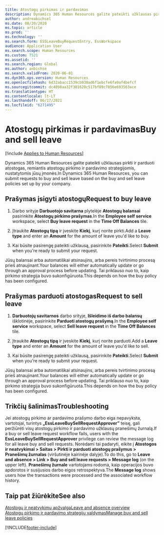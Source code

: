 ```yaml
---
title: Atostogų pirkimas ir pardavimas
description: Dynamics 365 Human Resources galite pateikti užklausas pirkti ir parduoti atostogas, remiantis atostogų pirkimo ir pardavimo strategijomis, nustatytomis jūsų įmonės.
author: andreabichsel
ms.date: 08/20/2020
ms.topic: article
ms.prod: ''
ms.technology: ''
ms.search.form: ESSLeaveBuyRequestEntry, EssWorkspace
audience: Application User
ms.search.scope: Human Resources
ms.custom: 7521
ms.assetid: ''
ms.search.region: Global
ms.author: anbichse
ms.search.validFrom: 2020-06-01
ms.dyn365.ops.version: Human Resources
ms.openlocfilehash: 6d32abacc1539cb930ad6f1ebcfe6fa9af4befcf
ms.sourcegitcommit: dc4898aa32f381620c517bf89c7856e693563ace
ms.translationtype: HT
ms.contentlocale: lt-LT
ms.lasthandoff: 06/17/2021
ms.locfileid: "6271495"
---
```

# <a name="buy-and-sell-leave"></a><span data-ttu-id="58f13-103">Atostogų pirkimas ir pardavimas</span><span class="sxs-lookup"><span data-stu-id="58f13-103">Buy and sell leave</span></span>

[!include [Applies to Human Resources](../includes/applies-to-hr.md)]

<span data-ttu-id="58f13-104">Dynamics 365 Human Resources galite pateikti užklausas pirkti ir parduoti atostogas, remiantis atostogų pirkimo ir pardavimo strategijomis, nustatytomis jūsų įmonės.</span><span class="sxs-lookup"><span data-stu-id="58f13-104">In Dynamics 365 Human Resources, you can submit requests to buy and sell leave based on the buy and sell leave policies set up by your company.</span></span>  

## <a name="request-to-buy-leave"></a><span data-ttu-id="58f13-105">Prašymas įsigyti atostogų</span><span class="sxs-lookup"><span data-stu-id="58f13-105">Request to buy leave</span></span>

1. <span data-ttu-id="58f13-106">Darbo srityje **Darbuotojo savitarna** plytelėje **Atostogų balansai** pasirinkite **Atostogų pirkimo prašymas**.</span><span class="sxs-lookup"><span data-stu-id="58f13-106">In the **Employee self service** workspace, select **Buy leave request** in the **Time Off Balances** tile.</span></span> 

2. <span data-ttu-id="58f13-107">Įtraukite **Atostogų tipą** ir įveskite **Kiekį**, kurį norite pirkti.</span><span class="sxs-lookup"><span data-stu-id="58f13-107">Add a **Leave type** and enter an **Amount** for the amount of leave you'd like to buy.</span></span> 

3. <span data-ttu-id="58f13-108">Kai būsite pasirengę pateikti užklausą, pasirinkite **Pateikti**.</span><span class="sxs-lookup"><span data-stu-id="58f13-108">Select **Submit** when you're ready to submit your request.</span></span> 

<span data-ttu-id="58f13-109">Jūsų balansai arba automatiškai atsinaujins, arba pereis tvirtinimo procesą prieš atnaujinant.</span><span class="sxs-lookup"><span data-stu-id="58f13-109">Your balances will either automatically update or go through an approval process before updating.</span></span> <span data-ttu-id="58f13-110">Tai priklauso nuo to, kaip pirkimo strategija buvo sukonfigūruota.</span><span class="sxs-lookup"><span data-stu-id="58f13-110">This depends on how the buy policy has been configured.</span></span>

## <a name="request-to-sell-leave"></a><span data-ttu-id="58f13-111">Prašymas parduoti atostogas</span><span class="sxs-lookup"><span data-stu-id="58f13-111">Request to sell leave</span></span>

1. <span data-ttu-id="58f13-112">**Darbuotojų savitarnos** darbo srityje, **Išleidimo iš darbo balansų** išklotinėje, pasirinkite **Parduoti atostogų prašymą**.</span><span class="sxs-lookup"><span data-stu-id="58f13-112">In the **Employee self service** workspace, select **Sell leave request** in the **Time Off Balances** tile.</span></span> 

2. <span data-ttu-id="58f13-113">Įtraukite **Atostogų tipą** ir įveskite **Kiekį**, kurį norite parduoti.</span><span class="sxs-lookup"><span data-stu-id="58f13-113">Add a **Leave type** and enter an **Amount** for the amount of leave you'd like to sell.</span></span> 

3. <span data-ttu-id="58f13-114">Kai būsite pasirengę pateikti užklausą, pasirinkite **Pateikti**.</span><span class="sxs-lookup"><span data-stu-id="58f13-114">Select **Submit** when you're ready to submit your request.</span></span>

<span data-ttu-id="58f13-115">Jūsų balansai arba automatiškai atsinaujins, arba pereis tvirtinimo procesą prieš atnaujinant.</span><span class="sxs-lookup"><span data-stu-id="58f13-115">Your balances will either automatically update or go through an approval process before updating.</span></span> <span data-ttu-id="58f13-116">Tai priklauso nuo to, kaip pirkimo strategija buvo sukonfigūruota.</span><span class="sxs-lookup"><span data-stu-id="58f13-116">This depends on how the buy policy has been configured.</span></span>


## <a name="troubleshooting"></a><span data-ttu-id="58f13-117">Trikčių šalinimas</span><span class="sxs-lookup"><span data-stu-id="58f13-117">Troubleshooting</span></span> 

<span data-ttu-id="58f13-118">Jei atostogų pirkimo ar pardavimo prašymo darbo eiga nepavyksta, vartotojai, turintys **„EssLeaveBuySellRequestApprover”** teisę, gali peržiūrėti visų atostogų pirkimo ir pardavimo užklausų pranešimų žurnalą.</span><span class="sxs-lookup"><span data-stu-id="58f13-118">If a buy or sell leave request workflow fails, users with the **EssLeaveBuySellRequestApprover** privilege can review the message log for all leave buy and sell requests.</span></span> <span data-ttu-id="58f13-119">Norėdami tai padaryti, eikite į **Atostogos ir neatvykimai > Saitas > Pirkti ir parduoti atostogų prašymus > Pranešimų žurnalas** (viršutinėje kairinėje dalyje).</span><span class="sxs-lookup"><span data-stu-id="58f13-119">To do this, go to **Leave and absence > Link > Buy and sell leave requests > Message log** (on the upper left).</span></span> <span data-ttu-id="58f13-120">**Pranešimų žurnale** vartotojams rodoma, kaip operacijos buvo apdorotos ir susijusios darbo eigos retrospektyva.</span><span class="sxs-lookup"><span data-stu-id="58f13-120">The **Message log** shows users how the transactions were processed and the associated workflow history.</span></span>


## <a name="see-also"></a><span data-ttu-id="58f13-121">Taip pat žiūrėkite</span><span class="sxs-lookup"><span data-stu-id="58f13-121">See also</span></span>

[<span data-ttu-id="58f13-122">Atostogų ir neatvykimų apžvalga</span><span class="sxs-lookup"><span data-stu-id="58f13-122">Leave and absence overview</span></span>](hr-leave-and-absence-overview.md)</br>
[<span data-ttu-id="58f13-123">Atostogų pirkimo ir pardavimo strategijų valdymas</span><span class="sxs-lookup"><span data-stu-id="58f13-123">Manage buy and sell leave policies</span></span>](hr-leave-and-absence-manage-buy-and-sell-leave-policies.md)


[!INCLUDE[footer-include](../includes/footer-banner.md)]
